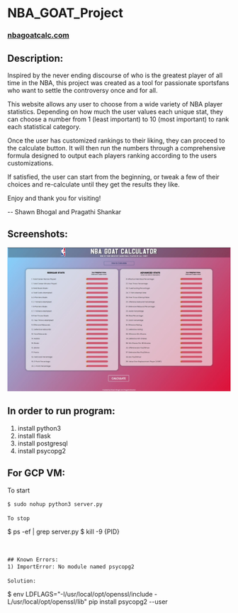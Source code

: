 # NBA_GOAT_Project
### [nbagoatcalc.com](nbagoatcalc.com)

## Description:
Inspired by the never ending discourse of who is the greatest player of all time in the NBA, this project was created as a tool for passionate sportsfans who want to settle the controversy once and for all.

This website allows any user to choose from a wide variety of NBA player statistics. Depending on how much the user values each unique stat, they can choose a number from 1 (least important) to 10 (most important) to rank each statistical category.

Once the user has customized rankings to their liking, they can proceed to the calculate button. It will then run the numbers through a comprehensive formula designed to output each players ranking according to the users customizations. 

If satisfied, the user can start from the beginning, or tweak a few of their choices and re-calculate until they get the results they like.

Enjoy and thank you for visiting!

 -- Shawn Bhogal and Pragathi Shankar 
 
## Screenshots: 
![alt text](static/images/Screenshot_1.JPG)


## In order to run program:
1) install python3
2) install flask
3) install postgresql  
4) install psycopg2 


## For GCP VM:
To start
```
$ sudo nohup python3 server.py

To stop
```
$ ps -ef | grep server.py
$ kill -9 {PID}
```


## Known Errors:
1) ImportError: No module named psycopg2

Solution:
```
$ env LDFLAGS="-I/usr/local/opt/openssl/include -L/usr/local/opt/openssl/lib" pip install psycopg2 --user
```
